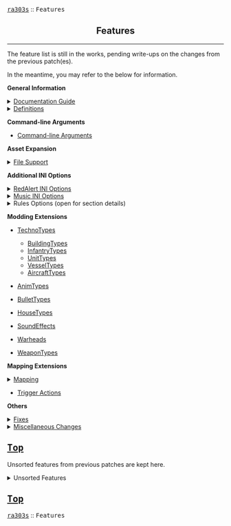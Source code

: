 <a href="../README.md"><kbd>ra303s</kbd></a> :: <kbd><kbd>Features</kbd></kbd><br>
<h2 align="center">Features</h2>

-------

The feature list is still in the works, pending write-ups on the changes from the previous patch(es).

In the meantime, you may refer to the below for information. 

<b>General Information</b>
<details><summary><a href="./dockeys.md">Documentation Guide</a></summary><samp>

 - [Feature Availability](./dockeys.md#feature-availability)
 - [Modification References](./dockeys.md#modification-references) 
</samp></details>

 
<details><summary><a href="./defines.md">Definitions</a></summary><samp>

   - [AircraftTypes](./defines.md#aircrafttypes)
   - [AnimTypes](./defines.md#animtypes)
   - [BuildingTypes](./defines.md#buildingtypes)
   - [BulletTypes](./defines.md#bullettypes)
   - [HouseTypes](./defines.md#housetypes)
   - [HouseColorTypes](./defines.md#housecolortypes)
   - [InfantryTypes](./defines.md#infantrytypes)
   - [MessageColorTypes](./defines.md#messagecolortypes)
   - [MissionTypes](./defines.md#missiontypes)
   - [SoundEffects](./defines.md#soundeffects)
   - [UnitTypes](./defines.md#unittypes)
   - [VesselTypes](./defines.md#vesseltypes)
   - [WarheadTypes](./defines.md#warheadtypes)
   - [WeaponTypes](./defines.md#weapontypes)
</samp></details>


<b>Command-line Arguments</b>

 - [Command-line Arguments](./cmd_arguments.md)


<b>Asset Expansion</b>
<details><summary><a href="./file_support.md">File Support</a></summary><samp>

 - [Supported Mix Files](./file_support.md#supported-mix-files)
 - [The Lost Files](./file_support.md#the-lost-files)
 - [Sneak Preview Movies](./file_support.md#sneak-preview-movies)
</samp></details>


<b>Additional INI Options</b>
<details><summary><a href="./redalert_ini.md">RedAlert INI Options</a></summary><samp>

 - [Custom Resolutions](./redalert_ini.md#custom-resolutions)
 - [No CD](./redalert_ini.md#no-cd) 
 - [Enable Expansions](./redalert_ini.md#enable-expansions) 
 - [Language Support](./redalert_ini.md#language-support) 
 - [Music Listing](./redalert_ini.md#music-listing) 
 - [Map Listing](./redalert_ini.md#map-listing) 
 - [Multiplayer Defaults](./redalert_ini.md#multiplayer-defaults) 
 - [English Intro](./redalert_ini.md#english-intro) 
 - [Video Interlacing](./redalert_ini.md#video-interlacing) 
 - [Sound Overrides](./redalert_ini.md#sound-overrides) 
 - [Visual Overrides](./redalert_ini.md#visual-overrides) 
 - [Hotkeys](./redalert_ini.md#hotkeys) 
</samp></details>


<details><summary><a href="./music_ini.md">Music INI Options</a></summary><samp>

 - [New Music Entries](./music_ini.md#new-music-entries)
</samp></details>


<details><summary>Rules Options (open for section details)</summary><samp>

 - [General](./rules_ini_general.md) 
 - [AI](./rules_ini_ai.md) 
</samp></details>


<b>Modding Extensions</b>

 - [TechnoTypes](./technotypes.md)
   - [BuildingTypes](./buildingtypes.md)
   - [InfantryTypes](./infantrytypes.md)
   - [UnitTypes](./unittypes.md)
   - [VesselTypes](./vesseltypes.md)
   - [AircraftTypes](./aircrafttypes.md)

 - [AnimTypes](./animtypes.md)
 - [BulletTypes](./bullettypes.md)
 - [HouseTypes](./housetypes.md)
 - [SoundEffects](./sounds.md)
 - [Warheads](./warheads.md)
 - [WeaponTypes](./weapontypes.md)

 
<b>Mapping Extensions</b>
<details><summary><a href="./mapping.md">Mapping</a></summary><samp>

 - [Supported Theaters](./mapping.md#supported-theaters)
 - [Custom Tutorial Text](./mapping.md#custom-tutorial-text)
 - [Campaign Customization](./mapping.md#campaign-customization)
</samp></details>

<b></b>

 - [Trigger Actions](./trigger_actions.md)
 
 
<b>Others</b>
<details><summary><a href="./fixes.md">Fixes</a></summary><samp>

 - [Crash Fixes](./fixes.md#crash-fixes) 
   - Heap Overflow Crash Fix
   - Fence Crash Fix
   - Score Screen Crash Fix
   - Credits Crash Fix
   - Null Target Crash Fix
   - Off-Map Projectile Crash Fix
   - Explosion without Animination Crash Fix
   - Crash Dump
   
 - [Desync Fixes](./fixes.md#desync-fixes) 
   - OOS Fix
   
 - [Gameplay Corrections](./fixes.md#gameplay-corrections) 
   - Overriding Building Power Supply/Drain
   - Resign Fix
   - Engineer Q Move Fix
   - Ore Mine Foundation Fix
   - Persistent Chrono Vortex Fix
   - Stuck Infantry from Sold Building Fix
   - Magic Build Fix
   - Infantry Range Exploit Fix
   - No Explosion Fix

 - [Non-Gameplay Corrections](./fixes.md#non-gameplay-corrections) 
   - Disk Space Check
   - Movies2 Load Fix
   - Arazoid Song Fix

 - [Dependency Clean-Up](./fixes.md#dependency-clean-up) 
   - mpgdll.dll Dependency Fix
   
 - [Persistence Fixes](./fixes.md#persistence-fixes) 
   - conquer.eng Deletion Fix
   - Skirmish Settings Persistence Fix
   - LAN Settings Persistence Fix
   
 - [User Experience](./fixes.md#user-experience) 
   - LAN Lobby Lag Fix
   - Green Shadow Fix
   - Building Cameos Load Fix
   - Score Screen Color Fix
   - Song Names Fix
   - No Music Fix
   - Credit Tick Fix
</samp></details>

<details><summary><a href="./other_changes.md">Miscellaneous Changes</a></summary><samp>

 - [Visual Changes](./other_changes.md#visual-changes)
   - Longer Message Persistence
   - Localization String Changes
   - Custom Missions Menu
   

 - [Gamemode Changes](./other_changes.md#gamemode-changes)
   - Capture the Flag
   - Enable Greece, Spain and Turkey in Multiplayer
   - Include Maps from Expansions
   - Allied Victory with AI


 - [QoL Changes](./other_changes.md#qol-changes)
   - Save, Load, Delete Skirmish Games
   - Difficulty Affecting Gamespeed
   - Sidebar Scroll
   - Map Radar Zoom
   - Save Game Names
   - No Icon Cameos
</samp></details>


<a href="#features"><kbd>Top</kbd></a><br>
-------

Unsorted features from previous patches are kept here.

<details><summary>Unsorted Features</a></summary><samp>

31.  The game will now tell you if you're hosting Aftermath or not when you have the aftermath
     expansion enabled. If someone without Aftermath joins your online Aftermath game (effectively
     changing your game into a non-Aftermath game) text will appear making it clear Aftermath is
     turned "off". This doesn't apply to joining games, as the needed info is only send once the
     game is started by the host, sadly..

61.  The game now is forced to run under single CPU affinity set, this is to prevent freezing and
     random crashes on certain CPUs.

62.  Fixed movies and audio lag on certain processors when single CPU affinity is enabled.

63.  Fixed ToInherit= map keyword, this keyword will no longer be read in non-single player games.



74.  Fixed the automatic sonar pulse (submarine decloak) when a team doesn't have any non-submarines
     left. This logic was applied to singleplayer too which broke a few missions and added weird
     behavior on some. The logic is now multiplayer only. (Thanks to Arda.dll.inj by AlexB for
     showing me where to patch this)



82.  Added a fix for the cnc-ddraw bug where the mouse randomly disappears.

106. The game has been patched so the single player score screen will decide whether a house is
     Soviet or Allies by checking what country the house plays as, instead of by the house
     itself. The game needs to decide this to calculate buildings destroyed and casualties for a
     side. With the added ability to change what country a house plays at (say USSR can play as
     France) this is needed.

107. When playing as a country higher than the internal number of 9 (e.g. plying as "Special") the
     game would crash because sidebar graphics couldn't be loaded. The Allies sidebar is loaded
     now. This affects the following countries: Neutral, Special and Multi1-8. Note that these
     "countries" are different from houses. In multiplayer your house is either multi1 to multi8 and
     the country you play as is USSR, Greece etc.

108. The GNRL unit (Volkov for Soviets, Stavros for Allies) had Stavros' voice when playing as
     Ukraine. For no clear reason. He has the generic Soviet voice now, like he has when playing as
     USSR or BadGuy.


119. Added code by hifi to make the in-game "Internet" button launch the CnCNet.org site. You can
     disable this by adding "EnableWOL=yes" under the "[Options]" section in REDALERT.INI, it will
     then run the normal 3.03 code for Westwood Online.

120. Fixed an issue where the sidebar will very rarely show multiple units being built at the same
     completion stage in the sidebar while only one unit was being built. NOTE that there still
     might be at least one other glitched sidebar bug out there. Bug reported and reproduced in a
     savegame by Ehy.


122. Added support for a DOS interface mod. This will make the interface look like the DOS one, the
     sidebar, cameo icons, radar graphics and tabs all look like they do in the DOS version of the
     game. The game's menu hasn't been changed though. The REDALERT.INI option UseDOSInterfaceMod=
     (yes/no) under the [Options] section controls loading DOSINTERFACEMOD.MIX, which contain the
     graphics.

     There's another keyword under the same section of the INI file; ColorRemapSidebarIcons=
     (yes/no) to make the DOS interface cameo icons use the remap color of the color the player is
     playing as to change the color of parts of the cameo icon that would normally be yellow.



127. Added a code change that should fix the rare crash when building a Radar Dome.

128. Lowered the time out wait period for online games to 30 seconds both at the start of the game
     and midway through the game. The old wait period for the start of the game was 120 seconds and
     the old wait period for midway through the game was 180 seconds.

129. Made clicking the "Serial/Modem" button (to open the menu for modem games) do nothing, as the
     modem menus weren't adjusted for the high resolution patch. This made them appear incorrectly
     on higher resolutions. The button has been disabled as no one uses modem anymore.

130. Some audio related error message message boxes had "Command & Conquer" as their title. This has
     been fixed and their title is now "Red Alert", like the other error messsage boxes.

131. When selecting an ore patch in the radar minimap with an Ore Truck selected the cursor would
     turn into a "Can't move there" cursor instead of an "Attack" cursor. This has been fixed.



135. Added a minor change so aircrafts will only show the amount of maximum ammo they can carry
     instead of always showing 5. For example the MIG has a max ammo count of 3 but would always
     show 5 pips. Fix taken from Arda by AlexB.

136. Fixed selling vehicles on Service depot so you can sell them without having them first be
     repaired by the Service Depot.


138. Added new IsCoopMode= option to the [Basic] section of a map, this enabled some single player
     logic like single player AI logic and allows you to make coop maps with working AI
     production/teamtypes/auto-create/triggers etc and working win/lose triggers. Additional
     documentation forthcoming.

139. Added the option ForceSingleCPU=(Yes/No) to the [Options] section of REDALERT.INI. This forces
     single CPU affinity like cnc-ddraw does. This might be needed if you experience crashes or
     freezes.

140. You can now configure the gem and ore values for Ore Truck dumping for AI players and at
     various difficulty settings. This overwrites the GemValue= and OreValue= RULES.INI
     settings. The new added keywords are:

     ```ini
     [AI]
     ; Easy/Normal/Hard here refers to the handicap set on
     ; the AI player, handicap 'easy' makes thing easier for
     ; the AI player and he is harder to beat than with 'hard'
     ; handicap
     EasyAIGoldValue=300
     EasyAIGemValue=350
     NormalAIGoldValue=200
     NormalAIGemValue=250
     HardAIGoldValue=50
     HardAIGemValue=150
     ```

     If a keyword is missing -1 is used as value. If -1 is used as value the game uses the RULES.INI
     GemValue= setting for gems and OreValue= for ore. These keywords work in anything that
     functions as a RULES.INI kind of file, e.g. map files. So you can use these values in a map
     mod.

141. Added ReenableAITechUpCheck=(Yes/No) under the [AI] section of files that act like RULES.INI
     files (e.g. RULES.INI, AFTMATH.INI and map files). This re-enables the check the game does
     before allowing the AI to build a Radar Dome. This option has been added as this patch breaks
     some special (coop) maps which rely on this logic.

142. Added fixes for two naval exploits: repairing on the move and repairing on enemy naval
     yards. These fixes are applied by default in single player and skirmish and during spawner
     games. (Fix taken from AlexB's Arda, many thanks for also explaining the fix)

143. Messages typed by yourself ingame are now displayed just like messages from other players.
    
147.	It's now possible to use BuildingTypes in TeamTypes/taskforces. So you can for example now have buildings paradropped in.
</samp></details>


<a href="#features"><kbd>Top</kbd></a><br>
------
<a href="../README.md"><kbd>ra303s</kbd></a> :: <kbd><kbd>Features</kbd></kbd><br>
